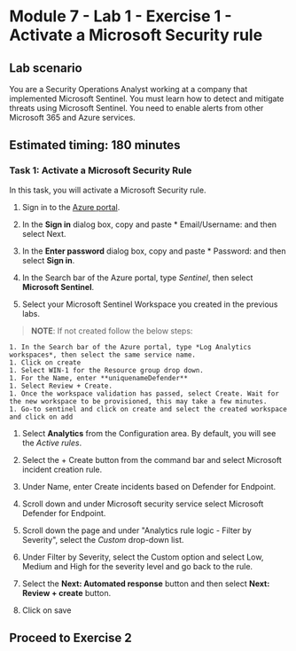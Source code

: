 # Module 7 - Lab 1 - Exercise 1 - Activate a Microsoft Security rule

## Lab scenario

You are a Security Operations Analyst working at a company that implemented Microsoft Sentinel. You must learn how to detect and mitigate threats using Microsoft Sentinel.  You need to enable alerts from other Microsoft 365 and Azure services.  

## Estimated timing: 180 minutes

### Task 1: Activate a Microsoft Security Rule

In this task, you will activate a Microsoft Security rule.

1. Sign in to the [Azure portal](https://portal.azure.com).

1. In the **Sign in** dialog box, copy and paste * Email/Username: <inject key="AzureAdUserEmail"></inject> and then select Next.

1. In the **Enter password** dialog box, copy and paste * Password: <inject key="AzureAdUserPassword"></inject> and then select **Sign in**.

1. In the Search bar of the Azure portal, type *Sentinel*, then select **Microsoft Sentinel**.

1. Select your Microsoft Sentinel Workspace you created in the previous labs.

 > **NOTE**: If not created follow the below steps:

    1. In the Search bar of the Azure portal, type *Log Analytics workspaces*, then select the same service name.
    1. Click on create
    1. Select WIN-1 for the Resource group drop down.
    1. For the Name, enter **uniquenameDefender**
    1. Select Review + Create.
    1. Once the workspace validation has passed, select Create. Wait for the new workspace to be provisioned, this may take a few minutes.
    1. Go-to sentinel and click on create and select the created workspace and click on add
        
1. Select **Analytics** from the Configuration area. By default, you will see the *Active rules*.

1. Select the + Create button from the command bar and select Microsoft incident creation rule.

1. Under Name, enter Create incidents based on Defender for Endpoint.

1. Scroll down and under Microsoft security service select Microsoft Defender for Endpoint. 

1. Scroll down the page and under "Analytics rule logic - Filter by Severity", select the *Custom* drop-down list.

1. Under Filter by Severity, select the Custom option and select Low, Medium and High for the severity level and go back to the rule.

1. Select the **Next: Automated response** button and then select **Next: Review + create** button.

1. Click on save



## Proceed to Exercise 2
